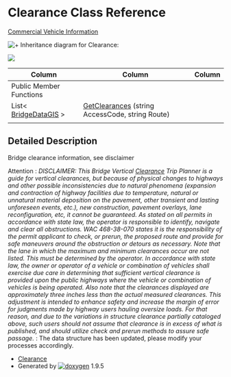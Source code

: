 # Clearance Class Reference

[Commercial Vehicle Information](group___commercial_vehicle.html)

![+](closed.png) Inheritance diagram for Clearance:

![](class_clearance.png)

| Column | Column | Column |
| --- | --- | --- |
 | Public Member Functions |  | 
 | List< [BridgeDataGIS](class_bridge_data_g_i_s.html) > | [GetClearances](group___commercial_vehicle.html#gaf5657e1b96d282406991305986957a6a) (string AccessCode, string Route) | 
 |  |  | 


## Detailed Description

Bridge clearance information, see disclaimer

Attention
:   *DISCLAIMER: This Bridge Vertical [Clearance](class_clearance.html "Bridge clearance information, see disclaimer") Trip Planner is a guide for vertical clearances, but because of physical changes to highways and other possible inconsistencies due to natural phenomena (expansion and contraction of highway facilities due to temperature, natural or unnatural material deposition on the pavement, other transient and lasting unforeseen events, etc.), new construction, pavement overlays, lane reconfiguration, etc, it cannot be guaranteed. As stated on all permits in accordance with state law, the operator is responsible to identify, navigate and clear all obstructions. WAC 468-38-070 states it is the responsibility of the permit applicant to check, or prerun, the proposed route and provide for safe maneuvers around the obstruction or detours as necessary. Note that the lane in which the maximum and minimum clearances occur are not listed. This must be determined by the operator. In accordance with state law, the owner or operator of a vehicle or combination of vehicles shall exercise due care in determining that sufficient vertical clearance is provided upon the public highways where the vehicle or combination of vehicles is being operated. Also note that the clearances displayed are approximately three inches less than the actual measured clearances. This adjustment is intended to enhance safety and increase the margin of error for judgments made by highway users hauling oversize loads. For that reason, and due to the variations in structure clearance partially cataloged above, such users should not assume that clearance is in excess of what is published, and should utilize check and prerun methods to assure safe passage.*
:   The data structure has been updated, please modify your processes accordingly.

* [Clearance](class_clearance.html)
* Generated by [![doxygen](doxygen.svg)](https://www.doxygen.org/index.html) 1.9.5


